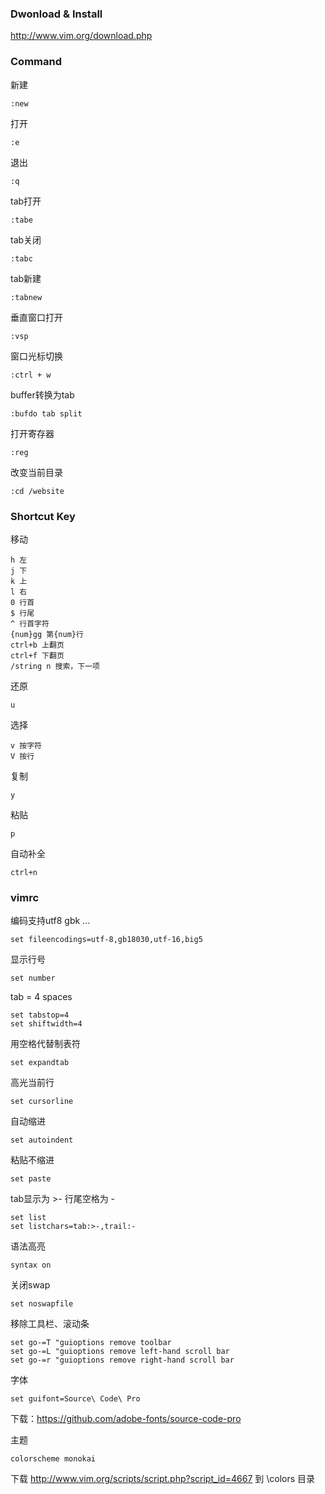 ### Dwonload & Install

http://www.vim.org/download.php

### Command

新建

```
:new
```

打开

```
:e
```

退出

```
:q
```

tab打开

```
:tabe
```

tab关闭

```
:tabc
```

tab新建

```
:tabnew
```

垂直窗口打开

```
:vsp
```

窗口光标切换

```
:ctrl + w
```

buffer转换为tab

```
:bufdo tab split
```

打开寄存器

```
:reg
```

改变当前目录

```
:cd /website
```

### Shortcut Key

移动

```
h 左
j 下
k 上
l 右
0 行首
$ 行尾
^ 行首字符
{num}gg 第{num}行
ctrl+b 上翻页
ctrl+f 下翻页
/string n 搜索，下一项
```

还原

```
u
```

选择

```
v 按字符
V 按行
```

复制

```
y
```

粘贴

```
p
```

自动补全

```
ctrl+n
```

### vimrc

编码支持utf8 gbk ...

```
set fileencodings=utf-8,gb18030,utf-16,big5
```

显示行号

```
set number
```

tab = 4 spaces

```
set tabstop=4
set shiftwidth=4
```

用空格代替制表符

```
set expandtab
```

高光当前行

```
set cursorline
```

自动缩进

```
set autoindent
```

粘贴不缩进

```
set paste
```

tab显示为 >- 行尾空格为 -

```
set list
set listchars=tab:>-,trail:-
```

语法高亮

```
syntax on
```

关闭swap

```
set noswapfile
```

移除工具栏、滚动条

```
set go-=T "guioptions remove toolbar
set go-=L "guioptions remove left-hand scroll bar
set go-=r "guioptions remove right-hand scroll bar
```

字体

```
set guifont=Source\ Code\ Pro
```

下载：https://github.com/adobe-fonts/source-code-pro

主题

```
colorscheme monokai
```

下载 http://www.vim.org/scripts/script.php?script_id=4667 到 \colors 目录
